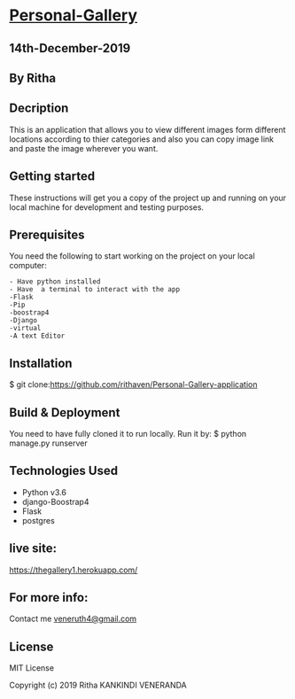 # [Personal-Gallery](https://personal-blog11.herokuapp.com/)
## 14th-December-2019
## By Ritha
## Decription

This is an application that allows you to view different images form different locations according to thier categories and also you can copy image link and paste the image wherever you want.
## Getting started
These instructions will get you a copy of the project up and running on your local machine for development and testing purposes.


## Prerequisites

You need the following to start working on the project on your local computer:
```
- Have python installed 
- Have  a terminal to interact with the app 
-Flask
-Pip
-boostrap4
-Django
-virtual
-A text Editor
```
## Installation
$ git clone:https://github.com/rithaven/Personal-Gallery-application

## Build & Deployment
 You need to have fully cloned it to run locally.
 Run it by: $ python manage.py runserver
## Technologies Used
* Python v3.6
* django-Boostrap4
* Flask
* postgres
## live site:
https://thegallery1.herokuapp.com/
## For more info:
Contact me veneruth4@gmail.com

## License
MIT License

Copyright (c) 2019 Ritha KANKINDI VENERANDA
